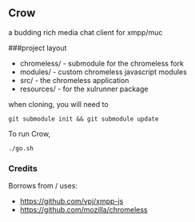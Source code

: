 Crow
----

a budding rich media chat client for xmpp/muc

###project layout

* chromeless/ - submodule for the chromeless fork
* modules/ - custom chromeless javascript modules
* src/ - the chromeless application
* resources/ - for the xulrunner package

when cloning, you will need to 

`git submodule init && git submodule update`

To run Crow, 

`./go.sh`


### Credits

Borrows from / uses:

* https://github.com/vpj/xmpp-js
* https://github.com/mozilla/chromeless
